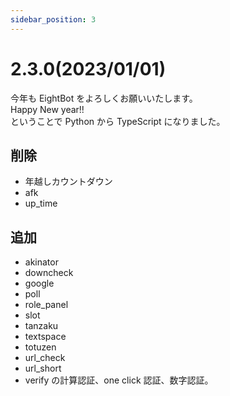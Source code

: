 ```yaml
---
sidebar_position: 3
---
```


# 2.3.0(2023/01/01)

今年も EightBot をよろしくお願いいたします。<br/>
Happy New year!!<br/>
ということで Python から TypeScript になりました。

## 削除

- 年越しカウントダウン
- afk
- up_time

## 追加

- akinator
- downcheck
- google
- poll
- role_panel
- slot
- tanzaku
- textspace
- totuzen
- url_check
- url_short
- verify の計算認証、one click 認証、数字認証。
